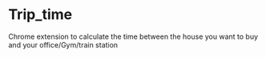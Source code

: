 # Trip_time
Chrome extension to calculate the time between the house you want to buy and your office/Gym/train station
